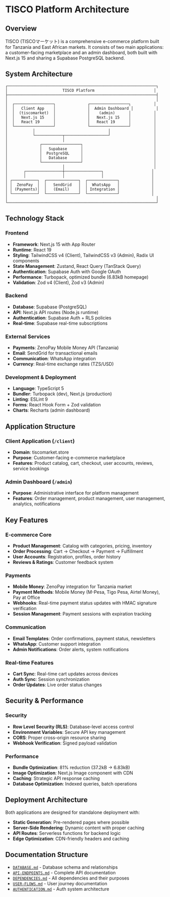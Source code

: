 # TISCO Platform Architecture

## Overview

TISCO (TISCOマーケット) is a comprehensive e-commerce platform built for Tanzania and East African markets. It consists of two main applications: a customer-facing marketplace and an admin dashboard, both built with Next.js 15 and sharing a Supabase PostgreSQL backend.

## System Architecture

```
┌─────────────────────────────────────────────────────────────────┐
│                        TISCO Platform                          │
├─────────────────────────────────────────────────────────────────┤
│                                                                 │
│  ┌─────────────────┐              ┌─────────────────┐          │
│  │   Client App    │              │  Admin Dashboard │          │
│  │  (tiscomarket)  │              │    (admin)      │          │
│  │   Next.js 15    │              │   Next.js 15    │          │
│  │   React 19      │              │   React 19      │          │
│  └─────────────────┘              └─────────────────┘          │
│           │                                │                   │
│           └────────────┬───────────────────┘                   │
│                        │                                       │
│              ┌─────────────────┐                               │
│              │   Supabase      │                               │
│              │  PostgreSQL     │                               │
│              │   Database      │                               │
│              └─────────────────┘                               │
│                        │                                       │
│       ┌────────────────┼────────────────┐                     │
│       │                │                │                     │
│ ┌───────────┐  ┌──────────────┐  ┌─────────────┐              │
│ │  ZenoPay  │  │   SendGrid   │  │  WhatsApp   │              │
│ │ (Payments)│  │   (Email)    │  │ Integration │              │
│ └───────────┘  └──────────────┘  └─────────────┘              │
│                                                                 │
└─────────────────────────────────────────────────────────────────┘
```

## Technology Stack

### Frontend
- **Framework**: Next.js 15 with App Router
- **Runtime**: React 19
- **Styling**: TailwindCSS v4 (Client), TailwindCSS v3 (Admin), Radix UI components
- **State Management**: Zustand, React Query (TanStack Query)
- **Authentication**: Supabase Auth with Google OAuth
- **Performance**: Turbopack, optimized bundle (6.83kB homepage)
- **Validation**: Zod v4 (Client), Zod v3 (Admin)

### Backend
- **Database**: Supabase (PostgreSQL)
- **API**: Next.js API routes (Node.js runtime)
- **Authentication**: Supabase Auth + RLS policies
- **Real-time**: Supabase real-time subscriptions

### External Services
- **Payments**: ZenoPay Mobile Money API (Tanzania)
- **Email**: SendGrid for transactional emails
- **Communication**: WhatsApp integration
- **Currency**: Real-time exchange rates (TZS/USD)

### Development & Deployment
- **Language**: TypeScript 5
- **Bundler**: Turbopack (dev), Next.js (production)
- **Linting**: ESLint 9
- **Forms**: React Hook Form + Zod validation
- **Charts**: Recharts (admin dashboard)

## Application Structure

### Client Application (`/client`)
- **Domain**: tiscomarket.store
- **Purpose**: Customer-facing e-commerce marketplace
- **Features**: Product catalog, cart, checkout, user accounts, reviews, service bookings

### Admin Dashboard (`/admin`)
- **Purpose**: Administrative interface for platform management
- **Features**: Order management, product management, user management, analytics, notifications

## Key Features

### E-commerce Core
- **Product Management**: Catalog with categories, pricing, inventory
- **Order Processing**: Cart → Checkout → Payment → Fulfillment
- **User Accounts**: Registration, profiles, order history
- **Reviews & Ratings**: Customer feedback system

### Payments
- **Mobile Money**: ZenoPay integration for Tanzania market
- **Payment Methods**: Mobile Money (M-Pesa, Tigo Pesa, Airtel Money), Pay at Office
- **Webhooks**: Real-time payment status updates with HMAC signature verification
- **Session Management**: Payment sessions with expiration tracking

### Communication
- **Email Templates**: Order confirmations, payment status, newsletters
- **WhatsApp**: Customer support integration
- **Admin Notifications**: Order alerts, system notifications

### Real-time Features
- **Cart Sync**: Real-time cart updates across devices
- **Auth Sync**: Session synchronization
- **Order Updates**: Live order status changes

## Security & Performance

### Security
- **Row Level Security (RLS)**: Database-level access control
- **Environment Variables**: Secure API key management
- **CORS**: Proper cross-origin resource sharing
- **Webhook Verification**: Signed payload validation

### Performance
- **Bundle Optimization**: 81% reduction (37.2kB → 6.83kB)
- **Image Optimization**: Next.js Image component with CDN
- **Caching**: Strategic API response caching
- **Database Optimization**: Indexed queries, batch operations

## Deployment Architecture

Both applications are designed for standalone deployment with:
- **Static Generation**: Pre-rendered pages where possible
- **Server-Side Rendering**: Dynamic content with proper caching
- **API Routes**: Serverless functions for backend logic
- **Edge Optimization**: CDN-friendly headers and caching

## Documentation Structure

- [`DATABASE.md`](./DATABASE.md) - Database schema and relationships
- [`API-ENDPOINTS.md`](./API-ENDPOINTS.md) - Complete API documentation
- [`DEPENDENCIES.md`](./DEPENDENCIES.md) - All dependencies and their purposes
- [`USER-FLOWS.md`](./USER-FLOWS.md) - User journey documentation
- [`AUTHENTICATION.md`](./AUTHENTICATION.md) - Auth system architecture
